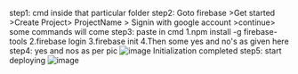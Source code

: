 step1: cmd inside that particular folder
step2: Goto firebase >Get started >Create Project> ProjectName > Signin with google account >continue> some commands will come
step3: paste in cmd 1.npm install -g firebase-tools  2.firebase login 3.firebase init 4.Then some yes and no's as given here 
step4: yes and nos as per pic ![image](https://github.com/user-attachments/assets/6c74f8c8-ec6f-4961-a5d0-3cb81e324c7a) Initialization completed 
step5: start deploying ![image](https://github.com/user-attachments/assets/025db04f-ea92-4fff-8a5a-28f877161101)

